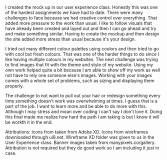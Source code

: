 I created the mock up in our user experience class.  Honestly this was one of the hardest assignments we have had to date.  There were many challenges to face because we had creative control over everything.  That added more pressure to the work than usual.  I like to follow visuals that have already been created and layed out and then I can go ahead and try and make something similar.  Having to create the mockup and then design the site added more stress than usual because it's your design. 

I tried out many different colour palettes using coolors and then tried to go with cool but fresh colours.  That was one of the harder things to do since I like having multiple colours in my websites.  The next challenge was trying to find images that fit with the theme and style of my website.  Using my own work helped quite a bit because I am able to show off my work as well not have to rely one someone else's images.  Working with your images comes with a whole set of problems, such as sizing and displaying them properly.

The challenge to not want to pull out your hair or redesign something every time something doesn't work was overwhelming at times.  I guess that is a part of the job.  I want to learn more and be able to do more with this.  Although I may stress and moan over coding I can't say I don't love it. Doing this final made me realize how hard the path I am taking is but I know it will be workth it in the end.

Attributions:
Icons from taken from Adobe XD.  Icons from wireframes downloaded through ui8.net.  Wireframe XD folder was given to us in the User Experience class.
Banner images taken from manypixels.co/gallery.  Attribution is not required but they do good work so I am including it just in case.
